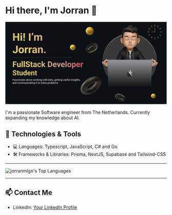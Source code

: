 # Hi there, I'm Jorran 👋

![GitHub Profile Banner](https://github.com/jorranMLGN/JorranMLGN/blob/main/banner.png?raw=true)

I'm a passionate Software engineer from The Netherlands.
Currently expanding my knowledge about AI.

## 🔧 Technologies & Tools

- 💻 Languages: Typescript, JavaScript, C# and Go
- 🛠️ Frameworks & Libraries: Prisma, NextJS, Supabase and Tailwind-CSS
---------------------------------------------------------------------------------------------------------------------------------------------------------------------------------------------------------------------------------------------------------------------------------------------------------------------------------------------------------------------------------------------------------------------------------------------------------------------------------------------------------------------------------------

  ![jorranmlgn's Top Languages](https://github-readme-stats.vercel.app/api/top-langs/?username=jorranmlgn&theme=solarized-dark&show_icons=true&hide_border=true&layout=compact)
 
----------------------------------------------------------------------------------------------------------------------------------------------------------------------------------------------------------------------------------------------------------------------------------------------------------------------------------------------------------------------------------------------------------------------------------------------------------------------------------------------------------------------------------------


## 📫 Contact Me

- LinkedIn: [Your LinkedIn Profile](https://www.linkedin.com/in/jorran-houkes-68b9b11a4)
